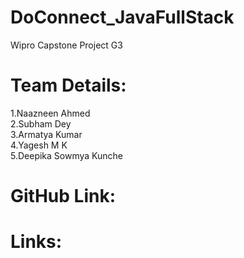 # <h1> DoConnect_JavaFullStack </h1>
 Wipro Capstone Project G3
 
 # Team Details: 
 
 1.Naazneen Ahmed  <br />
 2.Subham Dey  <br />
 3.Armatya Kumar  <br />
 4.Yagesh M K  <br/>
 5.Deepika Sowmya Kunche  <br />
 
 # GitHub Link: 
 
 # Links: 
